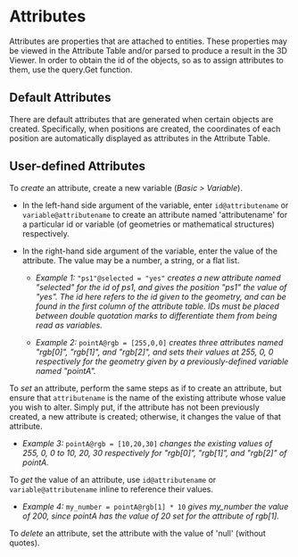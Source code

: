 # Attributes

Attributes are properties that are attached to entities. These properties may be viewed in the Attribute Table and/or parsed to produce a result in the 3D Viewer. In order to obtain the id of the objects, so as to assign attributes to them, use the query.Get function.

## Default Attributes

There are default attributes that are generated when certain objects are created. Specifically, when positions are created, the coordinates of each position are automatically displayed as attributes in the Attribute Table. 

## User-defined Attributes

To _create_ an attribute, create a new variable (*Basic > Variable*). 

* In the left-hand side argument of the variable, enter `id@attributename` or `variable@attributename` to create an attribute named 'attributename' for a particular id or variable (of geometries or mathematical structures) respectively. 

* In the right-hand side argument of the variable, enter the value of the attribute. The value may be a number, a string, or a flat list. 

  * *Example 1:* `"ps1"@selected = "yes"` *creates a new attribute named "selected" for the id of ps1, and gives the position "ps1" the value of "yes". The id here refers to the id given to the geometry, and can be found in the first column of the attribute table. IDs must be placed between double quotation marks to differentiate them from being read as variables.*

  * *Example 2:* `pointA@rgb = [255,0,0]` *creates three attributes named "rgb[0]", "rgb[1]", and "rgb[2]", and sets their values at 255, 0, 0 respectively for the geometry given by a previously-defined variable named "pointA".*

To _set_ an attribute, perform the same steps as if to create an attribute, but ensure that `attributename` is the name of the existing attribute whose value you wish to alter. Simply put, if the attribute has not been previously created, a new attribute is created; otherwise, it changes the value of that attribute.

* *Example 3:* `pointA@rgb = [10,20,30]` *changes the existing values of 255, 0, 0 to 10, 20, 30 respectively for "rgb[0]", "rgb[1]", and "rgb[2]" of pointA.*

To _get_ the value of an attribute, use `id@attributename` or `variable@attributename` inline to reference their values.

* *Example 4:* `my_number = pointA@rgb[1] * 10` *gives my_number the value of 200, since pointA has the value of 20 set for the attribute of rgb[1].*

To _delete_ an attribute, set the attribute with the value of 'null' (without quotes).